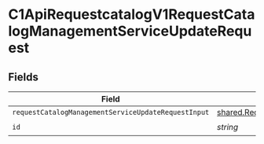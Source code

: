 # C1ApiRequestcatalogV1RequestCatalogManagementServiceUpdateRequest


## Fields

| Field                                                                                                                                | Type                                                                                                                                 | Required                                                                                                                             | Description                                                                                                                          |
| ------------------------------------------------------------------------------------------------------------------------------------ | ------------------------------------------------------------------------------------------------------------------------------------ | ------------------------------------------------------------------------------------------------------------------------------------ | ------------------------------------------------------------------------------------------------------------------------------------ |
| `requestCatalogManagementServiceUpdateRequestInput`                                                                                  | [shared.RequestCatalogManagementServiceUpdateRequestInput](../../models/shared/requestcatalogmanagementserviceupdaterequestinput.md) | :heavy_minus_sign:                                                                                                                   | N/A                                                                                                                                  |
| `id`                                                                                                                                 | *string*                                                                                                                             | :heavy_check_mark:                                                                                                                   | N/A                                                                                                                                  |